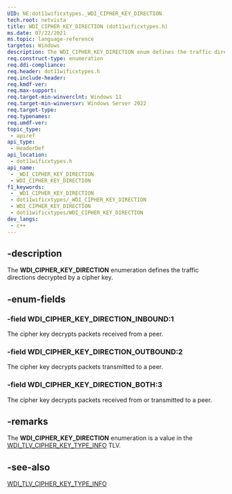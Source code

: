 ```yaml
---
UID: NE:dot11wificxtypes._WDI_CIPHER_KEY_DIRECTION
tech.root: netvista
title: WDI_CIPHER_KEY_DIRECTION (dot11wificxtypes.h)
ms.date: 07/22/2021
ms.topic: language-reference
targetos: Windows
description: The WDI_CIPHER_KEY_DIRECTION enum defines the traffic directions decrypted by a cipher key.
req.construct-type: enumeration
req.ddi-compliance: 
req.header: dot11wificxtypes.h
req.include-header: 
req.kmdf-ver: 
req.max-support: 
req.target-min-winverclnt: Windows 11 
req.target-min-winversvr: Windows Server 2022
req.target-type: 
req.typenames: 
req.umdf-ver: 
topic_type:
 - apiref
api_type:
 - HeaderDef
api_location:
 - dot11wificxtypes.h
api_name:
 - _WDI_CIPHER_KEY_DIRECTION
 - WDI_CIPHER_KEY_DIRECTION
f1_keywords:
 - _WDI_CIPHER_KEY_DIRECTION
 - dot11wificxtypes/_WDI_CIPHER_KEY_DIRECTION
 - WDI_CIPHER_KEY_DIRECTION
 - dot11wificxtypes/WDI_CIPHER_KEY_DIRECTION
dev_langs:
 - c++
---
```


## -description

The **WDI_CIPHER_KEY_DIRECTION** enumeration defines the traffic directions decrypted by a cipher key.

## -enum-fields

### -field WDI_CIPHER_KEY_DIRECTION_INBOUND:1

The cipher key decrypts packets received from a peer.

### -field WDI_CIPHER_KEY_DIRECTION_OUTBOUND:2

The cipher key decrypts packets transmitted to a peer.

### -field WDI_CIPHER_KEY_DIRECTION_BOTH:3

The cipher key  decrypts packets received from or transmitted to a peer.

## -remarks

The **WDI_CIPHER_KEY_DIRECTION** enumeration is a value in the [WDI_TLV_CIPHER_KEY_TYPE_INFO](/windows-hardware/drivers/netcx/wdi-tlv-cipher-key-type-info) TLV.

## -see-also

[WDI_TLV_CIPHER_KEY_TYPE_INFO](/windows-hardware/drivers/netcx/wdi-tlv-cipher-key-type-info)